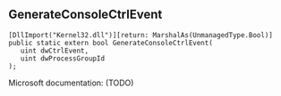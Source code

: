 ## GenerateConsoleCtrlEvent

```
[DllImport("Kernel32.dll")][return: MarshalAs(UnmanagedType.Bool)]
public static extern bool GenerateConsoleCtrlEvent(
   uint dwCtrlEvent,
   uint dwProcessGroupId
);
```

Microsoft documentation: (TODO)
